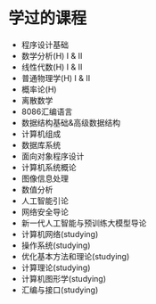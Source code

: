 # 学过的课程
* 程序设计基础
* 数学分析(H) I & II
* 线性代数(H) I & II
* 普通物理学(H) I & II
* 概率论(H)
* 离散数学
* 8086汇编语言
* 数据结构基础&高级数据结构
* 计算机组成
* 数据库系统
* 面向对象程序设计
* 计算机系统概论
* 图像信息处理
* 数值分析
* 人工智能引论
* 网络安全导论
* 新一代人工智能与预训练大模型导论
* 计算机网络(studying)
* 操作系统(studying)
* 优化基本方法和理论(studying)
* 计算理论(studying)
* 计算机图形学(studying)
* 汇编与接口(studying)